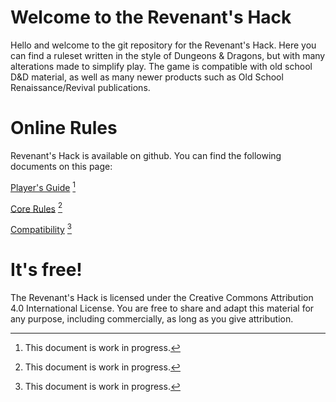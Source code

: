 # Welcome to the Revenant's Hack

Hello and welcome to the git repository for the Revenant's Hack. Here you can find a ruleset written in the style of Dungeons & Dragons, but with many alterations made to simplify play. The game is compatible with old school D&D material, as well as many newer products such as Old School Renaissance/Revival publications. 

# Online Rules

Revenant's Hack is available on github. You can find the following documents on this page:

[Player's Guide](https://github.com/Solvaag/revenants_hack/blob/master/player_guide.md) [^1]

[Core Rules](https://github.com/Solvaag/revenants_hack/blob/master/core_rules.md) [^1]

[Compatibility](https://github.com/Solvaag/revenants_hack/blob/master/compatibility.md) [^1]

[^1]: This document is work in progress. 

# It's free!

The Revenant's Hack is licensed under the Creative Commons Attribution 4.0 International License.  You are free to share and adapt this material for any purpose, including commercially, as long as you give attribution.

